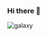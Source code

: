 ### Hi there 👋

![galaxy](https://github.com/Cristhian-Noriega/Cristhian-Noriega/assets/113368548/9cf06b39-738f-439b-baec-9c80d1b8b681)


<!--
**Cristhian-Noriega/Cristhian-Noriega** is a ✨ _special_ ✨ repository because its `README.md` (this file) appears on your GitHub profile.

Here are some ideas to get you started:

- 🔭 I’m currently working on ...
- 🌱 I’m currently learning ...
- 👯 I’m looking to collaborate on ...
- 🤔 I’m looking for help with ...
- 💬 Ask me about ...
- 📫 How to reach me: ...
- 😄 Pronouns: ...
- ⚡ Fun fact: ...
-->
